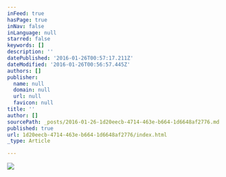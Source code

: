 ```yaml
---
inFeed: true
hasPage: true
inNav: false
inLanguage: null
starred: false
keywords: []
description: ''
datePublished: '2016-01-26T00:57:17.211Z'
dateModified: '2016-01-26T00:56:57.445Z'
authors: []
publisher:
  name: null
  domain: null
  url: null
  favicon: null
title: ''
author: []
sourcePath: _posts/2016-01-26-1d20eecb-4714-463e-b664-1d6648af2776.md
published: true
url: 1d20eecb-4714-463e-b664-1d6648af2776/index.html
_type: Article

---
```

![](https://the-grid-user-content.s3-us-west-2.amazonaws.com/9cea8086-f56b-42b6-a67b-0ddb08649fa0.jpg)